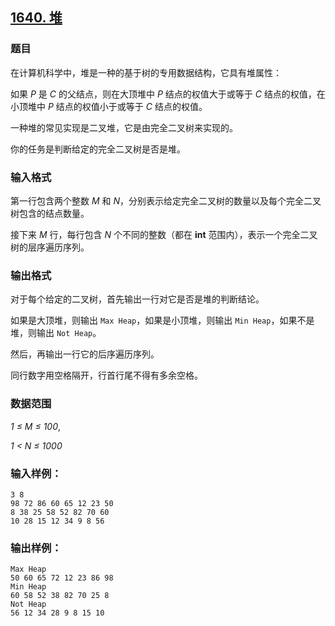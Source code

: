 ## [1640. 堆](https://www.acwing.com/problem/content/1642/)

### 题目

在计算机科学中，堆是一种的基于树的专用数据结构，它具有堆属性：

如果 *P* 是 *C* 的父结点，则在大顶堆中 *P* 结点的权值大于或等于 *C* 结点的权值，在小顶堆中 *P* 结点的权值小于或等于 *C* 结点的权值。

一种堆的常见实现是二叉堆，它是由完全二叉树来实现的。

你的任务是判断给定的完全二叉树是否是堆。

### 输入格式

第一行包含两个整数 *M* 和 *N*，分别表示给定完全二叉树的数量以及每个完全二叉树包含的结点数量。

接下来 *M* 行，每行包含 *N* 个不同的整数（都在 **int** 范围内），表示一个完全二叉树的层序遍历序列。

### 输出格式

对于每个给定的二叉树，首先输出一行对它是否是堆的判断结论。

如果是大顶堆，则输出 `Max Heap`，如果是小顶堆，则输出 `Min Heap`，如果不是堆，则输出 `Not Heap`。

然后，再输出一行它的后序遍历序列。

同行数字用空格隔开，行首行尾不得有多余空格。

### 数据范围

*1 ≤ M ≤ 100*,

*1 < N ≤ 1000*

### 输入样例：

```
3 8
98 72 86 60 65 12 23 50
8 38 25 58 52 82 70 60
10 28 15 12 34 9 8 56
```

### 输出样例：

```
Max Heap
50 60 65 72 12 23 86 98
Min Heap
60 58 52 38 82 70 25 8
Not Heap
56 12 34 28 9 8 15 10
```
